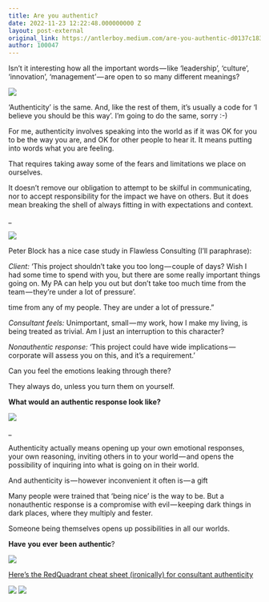 ```yaml
---
title: Are you authentic?
date: 2022-11-23 12:22:48.000000000 Z
layout: post-external
original_link: https://antlerboy.medium.com/are-you-authentic-d0137c183778?source=rss-97852f5a56ae------2
author: 100047
---
```


Isn’t it interesting how all the important words — like ‘leadership’, ‘culture’, ‘innovation’, ‘management’ — are open to so many different meanings?

![](https://cdn-images-1.medium.com/max/1024/0*RO_ri1rEnhwFQncI.png)

‘Authenticity’ is the same. And, like the rest of them, it’s usually a code for ‘I believe you should be this way’. I’m going to do the same, sorry :-)

For me, authenticity involves speaking into the world as if it was OK for you to be the way you are, and OK for other people to hear it. It means putting into words what you are feeling.

That requires taking away some of the fears and limitations we place on ourselves.

It doesn’t remove our obligation to attempt to be skilful in communicating, nor to accept responsibility for the impact we have on others. But it does mean breaking the shell of always fitting in with expectations and context.

\_

![](https://cdn-images-1.medium.com/max/1024/0*qpGGCfkAeCx9yj71.png)

Peter Block has a nice case study in Flawless Consulting (I’ll paraphrase):

_Client:_ ‘This project shouldn’t take you too long — couple of days? Wish I had some time to spend with you, but there are some really important things going on. My PA can help you out but don’t take too much time from the team — they’re under a lot of pressure’.

time from any of my people. They are under a lot of pressure.”

_Consultant feels:_ Unimportant, small — my work, how I make my living, is being treated as trivial. Am I just an interruption to this character?

_Nonauthentic response:_ ‘This project could have wide implications — corporate will assess you on this, and it’s a requirement.’

Can you feel the emotions leaking through there?

They always do, unless you turn them on yourself.

**What would an authentic response look like?**

![](https://cdn-images-1.medium.com/max/1024/0*ky5VRe4kk-yz5dRi.png)

\_

Authenticity actually means opening up your own emotional responses, your own reasoning, inviting others in to your world — and opens the possibility of inquiring into what is going on in their world.

And authenticity is — however inconvenient it often is — a gift

Many people were trained that ‘being nice’ is the way to be. But a nonauthentic response is a compromise with evil — keeping dark things in dark places, where they multiply and fester.

Someone being themselves opens up possibilities in all our worlds.

**Have**  **you**  **ever**  **been**  **authentic**?

![](https://cdn-images-1.medium.com/max/1024/0*hBDimd-0w81El_I9.png)

[Here’s the RedQuadrant cheat sheet (ironically) for consultant authenticity](https://www.dropbox.com/s/cfbpxnnyyuneqhe/RedQuadrant%20authentic%20behaviours%20cheat%20sheet%20for%20consultants.pdf?dl=0)

![](https://cdn-images-1.medium.com/max/1024/0*PkR1VplSLRoQyY0j.png)
 ![](https://medium.com/_/stat?event=post.clientViewed&referrerSource=full_rss&postId=d0137c183778)